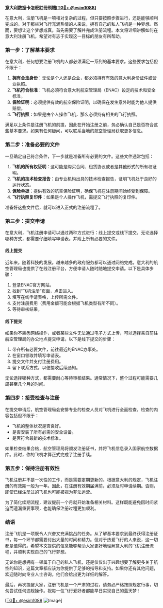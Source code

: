**意大利数据卡怎麽註冊飛機[[TG💪+ @esim1088](https://t.me/s/esim1088)]**

在意大利，注册飞机是一项相对复杂的过程，但只要按照步骤进行，还是能够顺利完成的。对于那些对飞行充满热情的人来说，拥有自己的私人飞机是一种梦想。然而，要想让这个梦想成真，首先需要了解并完成注册流程。本文将详细讲解如何在意大利注册飞机，希望对有志于实现这一目标的朋友有所帮助。

### **第一步：了解基本要求**

在意大利，任何想要注册飞机的人都必须满足一系列的基本要求。这些要求包括但不限于：

1. **拥有合法身份**：无论是个人还是企业，都必须持有有效的意大利身份证件或营业执照。
2. **飞机符合标准**：飞机必须符合意大利航空管理局（ENAC）设定的技术和安全标准。
3. **保险证明**：必须提供有效的航空保险证明，以确保在发生意外时能为他人提供赔偿。
4. **飞行执照**：如果是由个人操作飞机，那么必须持有相关的飞行执照。

满足以上条件是注册飞机的前提，因此在开始注册之前，务必确认自己是否符合这些基本要求。如果有任何疑问，可以联系当地的航空管理局获取更多信息。

### **第二步：准备必要的文件**

一旦确定自己符合条件，下一步就是准备所有必要的文件。这些文件通常包括：

1. **飞机的所有权证明**：这可能是购买合同、租赁协议或者是其他形式的所有权证明。
2. **飞机的技术检查报告**：由专业机构出具的技术检查报告，证明飞机处于良好的运行状态。
3. **保险单据**：提供有效的航空保险证明，确保飞机在注册期间始终受到保障。
4. **飞行执照复印件**：如果是个人操作飞机，需提交飞行执照的复印件。

准备好这些文件后，就可以进入正式的注册流程了。

### **第三步：提交申请**

在意大利，飞机注册申请可以通过两种方式进行：线上提交或线下提交。无论选择哪种方式，都需要仔细填写申请表，并附上所有必要的文件。

#### **线上提交**
近年来，随着科技的发展，越来越多的政府服务都可以通过网络完成。意大利的航空管理局也提供了在线注册平台，方便申请人随时随地提交申请。以下是具体步骤：

1. 登录ENAC官方网站。
2. 找到“飞机注册”页面，点击进入。
3. 填写在线申请表格，上传所需文件。
4. 支付注册费用（费用金额可能会根据飞机类型有所不同）。
5. 等待审核结果。

#### **线下提交**
如果你不熟悉网络操作，或者某些文件无法通过电子方式上传，可以选择亲自前往航空管理局的办公地点提交申请。以下是线下提交的步骤：

1. 带齐所有必要文件，前往最近的ENAC办事处。
2. 在窗口领取并填写申请表。
3. 提交文件并支付注册费用。
4. 留下联系方式，以便接收后续通知。

无论选择哪种方式，都需要耐心等待审核结果。通常情况下，整个过程可能需要几周甚至几个月的时间。

### **第四步：接受检查与注册**

在提交申请后，航空管理局会安排专业的检查人员对飞机进行全面检查。检查的内容包括但不限于：

- 飞机的整体状况是否良好。
- 是否安装了所有必需的安全设备。
- 是否符合最新的技术标准。

如果检查结果合格，航空管理局将颁发注册证书，并将飞机信息录入国家航空数据库。此时，你的飞机才算正式完成了注册手续。

### **第五步：保持注册有效性**

飞机注册并不是一次性的工作，而是需要定期更新的。根据意大利的规定，飞机注册的有效期一般为一年。因此，在注册有效期届满前，必须及时申请续期。否则，即使已经注册过的飞机也可能被视为非法运营。

为了简化续期流程，建议提前一个月就开始准备相关材料。这样既能避免因时间紧迫而遗漏重要事项，也能确保注册过程更加顺利。

### **结语**

注册飞机是一项既令人兴奋又充满挑战的任务。从了解基本要求到最终获得注册证书，每一个环节都需要付出大量的时间和精力。但对于热爱飞行的人来说，这一切都是值得的。希望本文提供的信息能够帮助大家更好地理解意大利的飞机注册流程，并顺利实现自己的飞行梦想。

无论你是想拥有一架属于自己的私人飞机，还是仅仅出于兴趣想要了解更多关于航空的知识，这篇文章都应该为你提供了足够的指导和支持。如果你还有其他问题，欢迎随时向专业人士咨询，他们会给出更为详细的解答。

最后，再次提醒大家，注册飞机是一个严肃的过程，请务必严格按照规定行事，切勿尝试任何违规操作。祝每一位飞行爱好者都能早日实现自己的蓝天梦！

[[TG💪+ @esim1088](https://t.me/s/esim1088) ![Image](https://i.postimg.cc/4NQfJmqS/Snipaste-2025-05-13-00-14-12.png)]